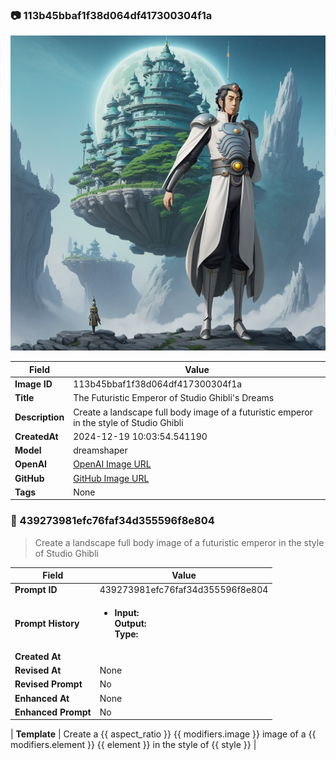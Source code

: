 

### 📷 113b45bbaf1f38d064df417300304f1a 


![data.id](./113b45bbaf1f38d064df417300304f1a.jpg)


| Field          | Value                                                                                                                     |
|----------------|---------------------------------------------------------------------------------------------------------------------------|
| **Image ID**             | 113b45bbaf1f38d064df417300304f1a                                                                                                             |
| **Title**           | The Futuristic Emperor of Studio Ghibli's Dreams                                                                                                       |
| **Description**           | Create a landscape full body image of a futuristic emperor in the style of Studio Ghibli                                                                                                       |
| **CreatedAt**        | 2024-12-19 10:03:54.541190                                                                                                        |
| **Model**        | dreamshaper                                                                                                        |
| **OpenAI**         | [OpenAI Image URL](http://192.168.1.85:8081/generated-images/b64908341930.png)                                                                                |
| **GitHub**         | [GitHub Image URL](https://raw.githubusercontent.com/Caneta-Silva/weeb/refs/heads/main/images/113b45bbaf1f38d064df417300304f1a/113b45bbaf1f38d064df417300304f1a.jpg)                                                                                |
| **Tags**       | None                                                                                                                   |

### 📜 439273981efc76faf34d355596f8e804

> Create a landscape full body image of a futuristic emperor in the style of Studio Ghibli

| Field          | Value                                                                                                                                                                      |
|----------------|----------------------------------------------------------------------------------------------------------------------------------------------------------------------------|
| **Prompt ID**  | 439273981efc76faf34d355596f8e804                                                                                                                                                            |
| **Prompt History** | <ul><li>**Input:**  <br> **Output:**  <br> **Type:** </li></ul> |
| **Created At** |                                                                                                                                                    |
| **Revised At** | None                                                                                                                                                   |
| **Revised Prompt** | No                                                                                                                                                                      |
| **Enhanced At** | None                                                                                                                                                  |
| **Enhanced Prompt** | No                                                                                                                                                                    |

| **Template**   | Create a {{ aspect_ratio }} {{ modifiers.image }} image of a {{ modifiers.element }} {{ element }} in the style of {{ style }}                                                                                                                                           |


